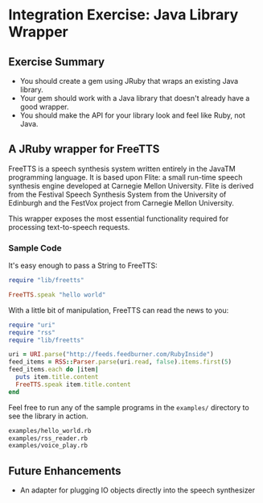 # Integration Exercise: Java Library Wrapper

## Exercise Summary

- You should create a gem using JRuby that wraps an existing Java library.
- Your gem should work with a Java library that doesn't already have
  a good wrapper.
- You should make the API for your library look and feel like Ruby, not Java.


## A JRuby wrapper for FreeTTS
FreeTTS is a speech synthesis system written entirely in the JavaTM programming
language. It is based upon Flite: a small run-time speech synthesis engine
developed at Carnegie Mellon University. Flite is derived from the Festival 
Speech Synthesis System from the University of Edinburgh and the FestVox project
from Carnegie Mellon University.

This wrapper exposes the most essential functionality required for processing
text-to-speech requests.

### Sample Code
It's easy enough to pass a String to FreeTTS:

```ruby
require "lib/freetts"

FreeTTS.speak "hello world"
```

With a little bit of manipulation, FreeTTS can read the news to you:

```ruby
require "uri"
require "rss"
require "lib/freetts"

uri = URI.parse("http://feeds.feedburner.com/RubyInside")
feed_items = RSS::Parser.parse(uri.read, false).items.first(5)
feed_items.each do |item|
  puts item.title.content
  FreeTTS.speak item.title.content
end
```

Feel free to run any of the sample programs in the `examples/` directory
to see the library in action.

```bash
examples/hello_world.rb
examples/rss_reader.rb
examples/voice_play.rb
```


## Future Enhancements
- An adapter for plugging IO objects directly into the speech synthesizer


